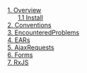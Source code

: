 [1. Overview](/madog/Overview/readme.md#overview)<br>
&nbsp;&nbsp;&nbsp;&nbsp;&nbsp;&nbsp;[1.1 Install](/madog/Overview/readme.md#install)<br>
[2. Conventions](/madog/Conventions/readme.md#conventions)<br>
[3. EncounteredProblems](/madog/EncounteredProblems/readme.md#encounteredproblems)<br>
[4. EARs](/madog/EARs/readme.md#ears)<br>
[5. AjaxRequests](/madog/AjaxRequests/readme.md#ajaxrequests)<br>
[6. Forms](/madog/Forms/readme.md#forms)<br>
[7. RxJS](/madog/RxJS/readme.md#rxjs)<br>

 

